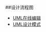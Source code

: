 ##设计流程图
* [UML在线编辑](https://www.websequencediagrams.com/)
* [UML设计模式](http://design-patterns.readthedocs.io/zh_CN/latest/read_uml.html)
